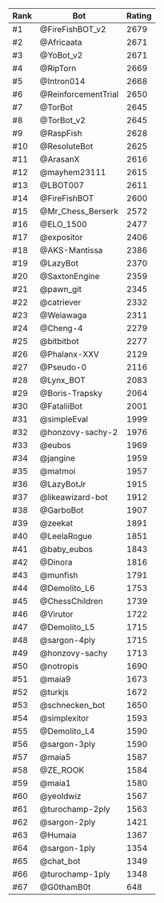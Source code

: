 Rank|Bot|Rating
---|---|---
#1|@FireFishBOT_v2|2679
#2|@Africaata|2671
#3|@YoBot_v2|2671
#4|@RipTorn|2669
#5|@Intron014|2668
#6|@ReinforcementTrial|2650
#7|@TorBot|2645
#8|@TorBot_v2|2645
#9|@RaspFish|2628
#10|@ResoluteBot|2625
#11|@ArasanX|2616
#12|@mayhem23111|2615
#13|@LBOT007|2611
#14|@FireFishBOT|2600
#15|@Mr_Chess_Berserk|2572
#16|@ELO_1500|2477
#17|@expositor|2406
#18|@AKS-Mantissa|2386
#19|@LazyBot|2370
#20|@SaxtonEngine|2359
#21|@pawn_git|2345
#22|@catriever|2332
#23|@Weiawaga|2311
#24|@Cheng-4|2279
#25|@bitbitbot|2277
#26|@Phalanx-XXV|2129
#27|@Pseudo-0|2116
#28|@Lynx_BOT|2083
#29|@Boris-Trapsky|2064
#30|@FataliiBot|2001
#31|@simpleEval|1999
#32|@honzovy-sachy-2|1976
#33|@eubos|1969
#34|@jangine|1959
#35|@matmoi|1957
#36|@LazyBotJr|1915
#37|@likeawizard-bot|1912
#38|@GarboBot|1907
#39|@zeekat|1891
#40|@LeelaRogue|1851
#41|@baby_eubos|1843
#42|@Dinora|1816
#43|@munfish|1791
#44|@Demolito_L6|1753
#45|@ChessChildren|1739
#46|@Virutor|1722
#47|@Demolito_L5|1715
#48|@sargon-4ply|1715
#49|@honzovy-sachy|1713
#50|@notropis|1690
#51|@maia9|1673
#52|@turkjs|1672
#53|@schnecken_bot|1650
#54|@simplexitor|1593
#55|@Demolito_L4|1590
#56|@sargon-3ply|1590
#57|@maia5|1587
#58|@ZE_ROOK|1584
#59|@maia1|1580
#60|@yeoldwiz|1567
#61|@turochamp-2ply|1563
#62|@sargon-2ply|1421
#63|@Humaia|1367
#64|@sargon-1ply|1354
#65|@chat_bot|1349
#66|@turochamp-1ply|1348
#67|@G0thamB0t|648
